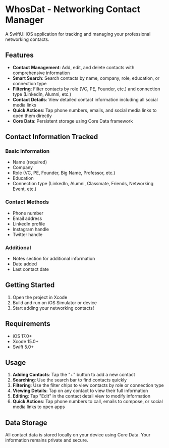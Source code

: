 # WhosDat - Networking Contact Manager

A SwiftUI iOS application for tracking and managing your professional networking contacts.

## Features

- **Contact Management**: Add, edit, and delete contacts with comprehensive information
- **Smart Search**: Search contacts by name, company, role, education, or connection type
- **Filtering**: Filter contacts by role (VC, PE, Founder, etc.) and connection type (LinkedIn, Alumni, etc.)
- **Contact Details**: View detailed contact information including all social media links
- **Quick Actions**: Tap phone numbers, emails, and social media links to open them directly
- **Core Data**: Persistent storage using Core Data framework

## Contact Information Tracked

### Basic Information
- Name (required)
- Company
- Role (VC, PE, Founder, Big Name, Professor, etc.)
- Education
- Connection type (LinkedIn, Alumni, Classmate, Friends, Networking Event, etc.)

### Contact Methods
- Phone number
- Email address
- LinkedIn profile
- Instagram handle
- Twitter handle

### Additional
- Notes section for additional information
- Date added
- Last contact date

## Getting Started

1. Open the project in Xcode
2. Build and run on iOS Simulator or device
3. Start adding your networking contacts!

## Requirements

- iOS 17.0+
- Xcode 15.0+
- Swift 5.0+

## Usage

1. **Adding Contacts**: Tap the "+" button to add a new contact
2. **Searching**: Use the search bar to find contacts quickly
3. **Filtering**: Use the filter chips to view contacts by role or connection type
4. **Viewing Details**: Tap on any contact to view their full information
5. **Editing**: Tap "Edit" in the contact detail view to modify information
6. **Quick Actions**: Tap phone numbers to call, emails to compose, or social media links to open apps

## Data Storage

All contact data is stored locally on your device using Core Data. Your information remains private and secure.
